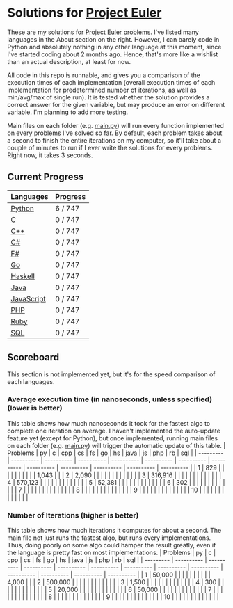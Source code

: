 # Solutions for [Project Euler](https://projecteuler.net/)
These are my solutions for [Project Euler problems](https://projecteuler.net/archives). I've listed many languages in the About section on the right. However, I can barely code in Python and absolutely nothing in any other language at this moment, since I've started coding about 2 months ago. Hence, that's more like a wishlist than an actual description, at least for now.

All code in this repo is runnable, and gives you a comparison of the execution times of each implementation (overall execution times of each implementation for predetermined number of iterations, as well as min/avg/max of single run). It is tested whether the solution provides a correct answer for the given variable, but may produce an error on different variable. I'm planning to add more testing.

Main files on each folder (e.g. [main.py](https://github.com/lcsm29/project-euler/blob/main/py/main.py)) will run every function implemented on every problems I've solved so far. By default, each problem takes about a second to finish the entire iterations on my computer, so it'll take about a couple of minutes to run if I ever write the solutions for every problems. Right now, it takes 3 seconds.

## Current Progress
| Languages                                                                      | Progress          |
| ------------------------------------------------------------------------------ | ----------------- |
| [Python](https://github.com/lcsm29/project-euler/tree/main/py)                 | 6 / 747           |
| [C](https://github.com/lcsm29/project-euler/tree/main/c)                       | 0 / 747           |
| [C++](https://github.com/lcsm29/project-euler/tree/main/cpp)                   | 0 / 747           |
| [C#](https://github.com/lcsm29/project-euler/tree/main/cs)                     | 0 / 747           |
| [F#](https://github.com/lcsm29/project-euler/tree/main/fs)                     | 0 / 747           |
| [Go](https://github.com/lcsm29/project-euler/tree/main/go)                     | 0 / 747           |
| [Haskell](https://github.com/lcsm29/project-euler/tree/main/hs)                | 0 / 747           |
| [Java](https://github.com/lcsm29/project-euler/tree/main/java)                 | 0 / 747           |
| [JavaScript](https://github.com/lcsm29/project-euler/tree/main/js)             | 0 / 747           |
| [PHP](https://github.com/lcsm29/project-euler/tree/main/php)                   | 0 / 747           |
| [Ruby](https://github.com/lcsm29/project-euler/tree/main/rb)                   | 0 / 747           |
| [SQL](https://github.com/lcsm29/project-euler/tree/main/sql)                   | 0 / 747           |


## Scoreboard
This section is not implemented yet, but it's for the speed comparison of each languages.

### Average execution time (in nanoseconds, unless specified) (lower is better)
This table shows how much nanoseconds it took for the fastest algo to complete one iteration on average. I haven't implemented the auto-update feature yet (except for Python), but once implemented, running main files on each folder (e.g. [main.py](https://github.com/lcsm29/project-euler/blob/main/py/main.py)) will trigger the automatic update of this table.
| Problems  | py         | c          | cpp        | cs         | fs         | go         | hs         | java       | js         | php        | rb         | sql        |
| --------- | ---------- | ---------- | ---------- | ---------- | ---------- | ---------- | ---------- | ---------- | ---------- | ---------- | ---------- | ---------- |
| 1         |        829 |            |            |            |            |            |            |            |            |            |      1,043 |            |
| 2         |      2,090 |            |            |            |            |            |            |            |            |            |            |            |
| 3         |    316,916 |            |            |            |            |            |            |            |            |            |            |            |
| 4         |    570,123 |            |            |            |            |            |            |            |            |            |            |            |
| 5         |     52,381 |            |            |            |            |            |            |            |            |            |            |            |
| 6         |        302 |            |            |            |            |            |            |            |            |            |            |            |
| 7         |            |            |            |            |            |            |            |            |            |            |            |            |
| 8         |            |            |            |            |            |            |            |            |            |            |            |            |
| 9         |            |            |            |            |            |            |            |            |            |            |            |            |
| 10        |            |            |            |            |            |            |            |            |            |            |            |            |

### Number of Iterations (higher is better)
This table shows how much iterations it computes for about a second. The main file not just runs the fastest algo, but runs every implementations. Thus, doing poorly on some algo could hamper the result greatly, even if the language is pretty fast on most implementations.
| Problems  | py         | c          | cpp        | cs         | fs         | go         | hs         | java       | js         | php        | rb         | sql        |
| --------- | ---------- | ---------- | ---------- | ---------- | ---------- | ---------- | ---------- | ---------- | ---------- | ---------- | ---------- | ---------- |
| 1         |     50,000 |            |            |            |            |            |            |            |            |            |      4,000 |            |
| 2         |    500,000 |            |            |            |            |            |            |            |            |            |            |            |
| 3         |      1,500 |            |            |            |            |            |            |            |            |            |            |            |
| 4         |        300 |            |            |            |            |            |            |            |            |            |            |            |
| 5         |     20,000 |            |            |            |            |            |            |            |            |            |            |            |
| 6         |     50,000 |            |            |            |            |            |            |            |            |            |            |            |
| 7         |            |            |            |            |            |            |            |            |            |            |            |            |
| 8         |            |            |            |            |            |            |            |            |            |            |            |            |
| 9         |            |            |            |            |            |            |            |            |            |            |            |            |
| 10        |            |            |            |            |            |            |            |            |            |            |            |            |
